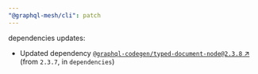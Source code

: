 ```yaml
---
"@graphql-mesh/cli": patch
---
```

dependencies updates:
  - Updated dependency [`@graphql-codegen/typed-document-node@2.3.8` ↗︎](https://www.npmjs.com/package/@graphql-codegen/typed-document-node/v/2.3.8) (from `2.3.7`, in `dependencies`)
